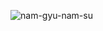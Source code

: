 

 ![nam-gyu-nam-su](https://github.com/user-attachments/assets/d8377719-247c-41a9-9ba9-8e198faaef91)
